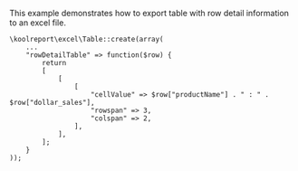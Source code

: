 This example demonstrates how to export table with row detail information to an excel file.

```
\koolreport\excel\Table::create(array(
    ...
    "rowDetailTable" => function($row) {
        return 
        [
            [
                [
                    "cellValue" => $row["productName"] . " : " . $row["dollar_sales"],
                    "rowspan" => 3,
                    "colspan" => 2,
                ],
            ],
        ];
    }
));
```